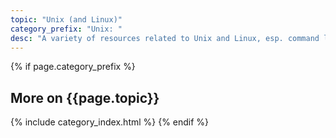 ```yaml
---
topic: "Unix (and Linux)"
category_prefix: "Unix: "
desc: "A variety of resources related to Unix and Linux, esp. command line tools"
---
```



{% if page.category_prefix %}
   <h2> More on {{page.topic}}</h2>
   {% include category_index.html %}
{% endif %}

